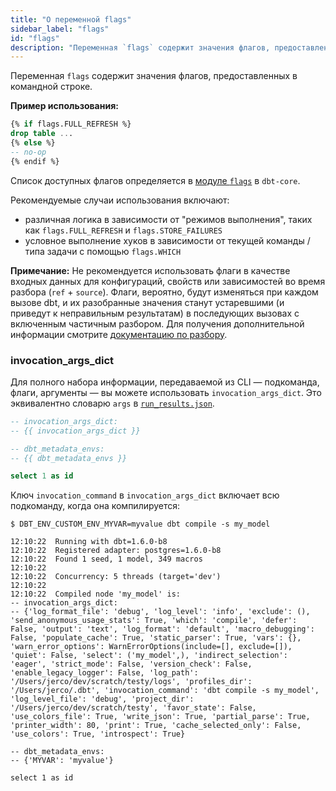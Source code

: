 ```yaml
---
title: "О переменной flags"
sidebar_label: "flags"
id: "flags"
description: "Переменная `flags` содержит значения флагов, предоставленных в командной строке."
---
```


Переменная `flags` содержит значения флагов, предоставленных в командной строке.

__Пример использования:__

<File name='flags.sql'>

```sql
{% if flags.FULL_REFRESH %}
drop table ...
{% else %}
-- no-op
{% endif %}
```

</File>

Список доступных флагов определяется в [модуле `flags`](https://github.com/dbt-labs/dbt-core/blob/HEAD/core/dbt/flags.py) в `dbt-core`.

Рекомендуемые случаи использования включают:
- различная логика <Term id="materialization" /> в зависимости от "режимов выполнения", таких как `flags.FULL_REFRESH` и `flags.STORE_FAILURES`
- условное выполнение хуков в зависимости от текущей команды / типа задачи с помощью `flags.WHICH`

**Примечание:** Не рекомендуется использовать флаги в качестве входных данных для конфигураций, свойств или зависимостей во время разбора (`ref` + `source`). Флаги, вероятно, будут изменяться при каждом вызове dbt, и их разобранные значения станут устаревшими (и приведут к неправильным результатам) в последующих вызовах с включенным частичным разбором. Для получения дополнительной информации смотрите [документацию по разбору](/reference/parsing).

### invocation_args_dict

Для полного набора информации, передаваемой из CLI — подкоманда, флаги, аргументы — вы можете использовать `invocation_args_dict`. Это эквивалентно словарю `args` в [`run_results.json`](/reference/artifacts/run-results-json).

<File name='models/my_model.sql'>

```sql
-- invocation_args_dict:
-- {{ invocation_args_dict }}

-- dbt_metadata_envs:
-- {{ dbt_metadata_envs }}

select 1 as id
```

</File>

Ключ `invocation_command` в `invocation_args_dict` включает всю подкоманду, когда она компилируется:

```shell
$ DBT_ENV_CUSTOM_ENV_MYVAR=myvalue dbt compile -s my_model

12:10:22  Running with dbt=1.6.0-b8
12:10:22  Registered adapter: postgres=1.6.0-b8
12:10:22  Found 1 seed, 1 model, 349 macros
12:10:22
12:10:22  Concurrency: 5 threads (target='dev')
12:10:22
12:10:22  Compiled node 'my_model' is:
-- invocation_args_dict:
-- {'log_format_file': 'debug', 'log_level': 'info', 'exclude': (), 'send_anonymous_usage_stats': True, 'which': 'compile', 'defer': False, 'output': 'text', 'log_format': 'default', 'macro_debugging': False, 'populate_cache': True, 'static_parser': True, 'vars': {}, 'warn_error_options': WarnErrorOptions(include=[], exclude=[]), 'quiet': False, 'select': ('my_model',), 'indirect_selection': 'eager', 'strict_mode': False, 'version_check': False, 'enable_legacy_logger': False, 'log_path': '/Users/jerco/dev/scratch/testy/logs', 'profiles_dir': '/Users/jerco/.dbt', 'invocation_command': 'dbt compile -s my_model', 'log_level_file': 'debug', 'project_dir': '/Users/jerco/dev/scratch/testy', 'favor_state': False, 'use_colors_file': True, 'write_json': True, 'partial_parse': True, 'printer_width': 80, 'print': True, 'cache_selected_only': False, 'use_colors': True, 'introspect': True}

-- dbt_metadata_envs:
-- {'MYVAR': 'myvalue'}

select 1 as id
```